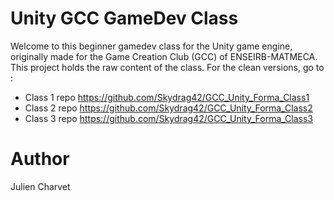 # Unity GCC GameDev Class

Welcome to this beginner gamedev class for the Unity game engine, originally made for the Game Creation Club (GCC) of ENSEIRB-MATMECA. This project holds the raw content of the class. For the clean versions, go to : 

- Class 1 repo https://github.com/Skydrag42/GCC_Unity_Forma_Class1
- Class 2 repo https://github.com/Skydrag42/GCC_Unity_Forma_Class2
- Class 3 repo https://github.com/Skydrag42/GCC_Unity_Forma_Class3


# Author
Julien Charvet